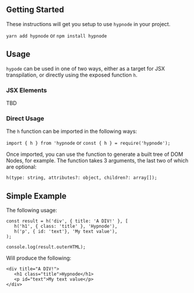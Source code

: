 ## Getting Started

These instructions will get you setup to use `hypnode` in your project.

`yarn add hypnode`
or
`npm install hypnode`

## Usage

`hypode` can be used in one of two ways, either as a target for JSX transpilation, or directly using the exposed function `h`.

### JSX Elements

TBD

### Direct Usage

The `h` function can be imported in the following ways:

`import { h } from 'hypnode`
or
`const { h } = require('hypnode');`

Once imported, you can use the function to generate a built tree of DOM Nodes, for example. The function takes 3 arguments, the last two of which are optional:

`h(type: string, attributes?: object, children?: array[]);`

## Simple Example

The following usage:

```
const result = h('div', { title: 'A DIV!' }, [
   h('h1', { class: 'title' }, 'Hypnode'),
   h('p', { id: 'text'}, 'My text value'),
);

console.log(result.outerHTML);
```

Will produce the following:

```
<div title="A DIV!">
   <h1 class="title">Hypnode</h1>
   <p id="text">My text value</p>
</div>
```
